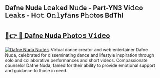 ## Dafne Nuda L𝚎a𝚔ed N𝚞𝚍e - Part-YN3 Vi𝚍𝚎o L𝚎a𝚔s - H𝚘𝚝 O𝚗𝚕yf𝚊ns P𝚑𝚘tos BdThl

# <h2><a href="http://kfa998.oniu.top/?m=Dafne+Nuda">🔗👉 🔴 Dafne Nuda P𝚑ot𝚘𝚜 V𝚒d𝚎o</a></h2>

[![Dafne Nuda Nu𝚍e𝚜](https://i.imgur.com/0qMVB7G.gif)](http://kfa998.oniu.top/?m=Dafne+Nuda)
Virtual dance creator and web entertainer Dafne Nuda, celebrated for disseminating dance and lifestyle inspiration through solo and collaborative performances and short videos. Compassionate counselor Dafne Nuda, famed for their ability to provide emotional support and guidance to those in need.  
